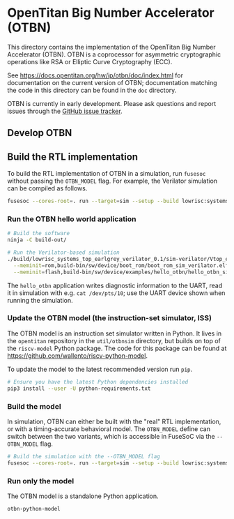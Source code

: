 # OpenTitan Big Number Accelerator (OTBN)

This directory contains the implementation of the OpenTitan Big Number
Accelerator (OTBN). OTBN is a coprocessor for asymmetric cryptographic
operations like RSA or Elliptic Curve Cryptography (ECC).

See https://docs.opentitan.org/hw/ip/otbn/doc/index.html for documentation on
the current version of OTBN; documentation matching the code in this directory
can be found in the `doc` directory.

OTBN is currently in early development. Please ask questions and report issues
through the [GitHub issue tracker](https://github.com/lowRISC/opentitan/issues).

## Develop OTBN

## Build the RTL implementation

To build the RTL implementation of OTBN in a simulation, run `fusesoc` without
passing the `OTBN_MODEL` flag. For example, the Verilator simulation can be
compiled as follows.

```sh
fusesoc --cores-root=. run --target=sim --setup --build lowrisc:systems:top_earlgrey_verilator
```

### Run the OTBN hello world application

```sh
# Build the software
ninja -C build-out/

# Run the Verilator-based simulation
./build/lowrisc_systems_top_earlgrey_verilator_0.1/sim-verilator/Vtop_earlgrey_verilator \
  --meminit=rom,build-bin/sw/device/boot_rom/boot_rom_sim_verilator.elf \
  --meminit=flash,build-bin/sw/device/examples/hello_otbn/hello_otbn_sim_verilator.elf
```

The `hello_otbn` application writes diagnostic information to the UART, read it
in simulation with e.g. `cat /dev/pts/10`; use the UART device shown when
running the simulation.

### Update the OTBN model (the instruction-set simulator, ISS)

The OTBN model is an instruction set simulator written in Python. It lives
in the `opentitan` repository in the `util/otbnsim` directory, but builds on top
of the `riscv-model` Python package. The code for this package can be found at
https://github.com/wallento/riscv-python-model.

To update the model to the latest recommended version run `pip`.

```sh
# Ensure you have the latest Python dependencies installed
pip3 install --user -U python-requirements.txt
```

### Build the model

In simulation, OTBN can either be built with the "real" RTL implementation, or
with a timing-accurate behavioral model. The `OTBN_MODEL` define can switch
between the two variants, which is accessible in FuseSoC via the `--OTBN_MODEL`
flag.

```sh
# Build the simulation with the --OTBN_MODEL flag
fusesoc --cores-root=. run --target=sim --setup --build lowrisc:systems:top_earlgrey_verilator --OTBN_MODEL
```

### Run only the model

The OTBN model is a standalone Python application.

```sh
otbn-python-model
```
